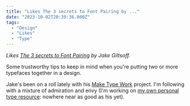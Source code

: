 ```yaml
---
title: "Likes The 3 secrets to Font Pairing by ..."
date: "2023-10-02T20:39:36.000Z"
tags: 
  - "Design"
  - "Likes"
  - "Type"
---
```


_Likes [The 3 secrets to Font Pairing](https://maketypework.com/the-3-secrets-to-font-pairing/) by Jake Giltsoff._

Some trustworthy tips to keep in mind when you're putting two or more typefaces together in a design.

Jake's been on a roll lately with his [Make Type Work](https://maketypework.com/) project. I'm following with a mixture of admiration and envy (I'm working on [my own personal type resource](https://typo.town/): nowhere near as good as his yet).

